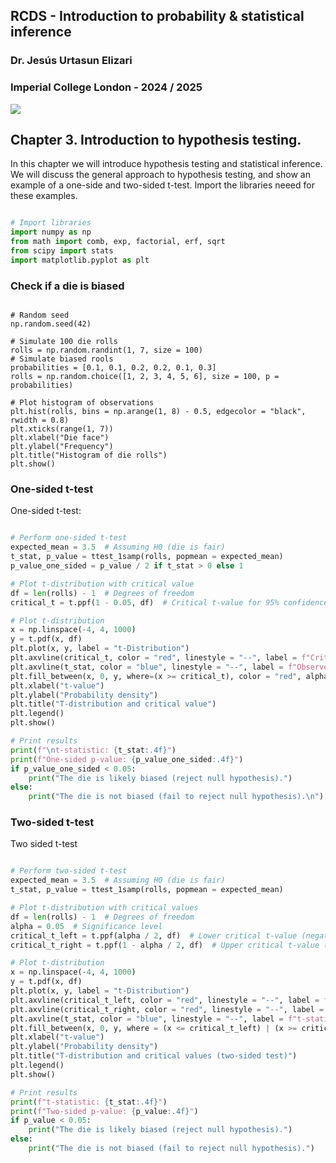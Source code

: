 ## RCDS - Introduction to probability & statistical inference

### Dr. Jesús Urtasun Elizari

### Imperial College London - 2024 / 2025

<img src="/readme_figures/grad-school-logo.png">

## Chapter 3. Introduction to hypothesis testing.

In this chapter we will introduce hypothesis testing and statistical inference.
We will discuss the general approach to hypothesis testing, and show an example of a one-side and two-sided t-test.
Import the libraries neeed for these examples.

```python

# Import libraries
import numpy as np
from math import comb, exp, factorial, erf, sqrt
from scipy import stats
import matplotlib.pyplot as plt

```

### Check if a die is biased

```pyhton

# Random seed
np.random.seed(42)

# Simulate 100 die rolls
rolls = np.random.randint(1, 7, size = 100)
# Simulate biased rools
probabilities = [0.1, 0.1, 0.2, 0.2, 0.1, 0.3]
rolls = np.random.choice([1, 2, 3, 4, 5, 6], size = 100, p = probabilities)

# Plot histogram of observations
plt.hist(rolls, bins = np.arange(1, 8) - 0.5, edgecolor = "black", rwidth = 0.8)
plt.xticks(range(1, 7))
plt.xlabel("Die face")
plt.ylabel("Frequency")
plt.title("Histogram of die rolls")
plt.show()

```

### One-sided t-test

One-sided t-test:

```python

# Perform one-sided t-test
expected_mean = 3.5  # Assuming H0 (die is fair)
t_stat, p_value = ttest_1samp(rolls, popmean = expected_mean)
p_value_one_sided = p_value / 2 if t_stat > 0 else 1

# Plot t-distribution with critical value
df = len(rolls) - 1  # Degrees of freedom
critical_t = t.ppf(1 - 0.05, df)  # Critical t-value for 95% confidence, one-tailed

# Plot t-distribution
x = np.linspace(-4, 4, 1000)
y = t.pdf(x, df)
plt.plot(x, y, label = "t-Distribution")
plt.axvline(critical_t, color = "red", linestyle = "--", label = f"Critical t = {critical_t:.2f}")
plt.axvline(t_stat, color = "blue", linestyle = "--", label = f"Observed t = {t_stat:.2f}")
plt.fill_between(x, 0, y, where=(x >= critical_t), color = "red", alpha = 0.3, label = "Rejection Region")
plt.xlabel("t-value")
plt.ylabel("Probability density")
plt.title("T-distribution and critical value")
plt.legend()
plt.show()

# Print results
print(f"\nt-statistic: {t_stat:.4f}")
print(f"One-sided p-value: {p_value_one_sided:.4f}")
if p_value_one_sided < 0.05:
    print("The die is likely biased (reject null hypothesis).")
else:
    print("The die is not biased (fail to reject null hypothesis).\n")

```

### Two-sided t-test

Two sided t-test

```python

# Perform two-sided t-test
expected_mean = 3.5  # Assuming H0 (die is fair)
t_stat, p_value = ttest_1samp(rolls, popmean = expected_mean)

# Plot t-distribution with critical values
df = len(rolls) - 1  # Degrees of freedom
alpha = 0.05  # Significance level
critical_t_left = t.ppf(alpha / 2, df)  # Lower critical t-value (negative tail)
critical_t_right = t.ppf(1 - alpha / 2, df)  # Upper critical t-value (positive tail)

# Plot t-distribution
x = np.linspace(-4, 4, 1000)
y = t.pdf(x, df)
plt.plot(x, y, label = "t-Distribution")
plt.axvline(critical_t_left, color = "red", linestyle = "--", label = f"Critical t = {critical_t_left:.2f}")
plt.axvline(critical_t_right, color = "red", linestyle = "--", label = f"Observed t = {critical_t_right:.2f}")
plt.axvline(t_stat, color = "blue", linestyle = "--", label = f"t-statistic = {t_stat:.2f}")
plt.fill_between(x, 0, y, where = (x <= critical_t_left) | (x >= critical_t_right), color = "red", alpha = 0.3, label = "Rejection Region")
plt.xlabel("t-value")
plt.ylabel("Probability density")
plt.title("T-distribution and critical values (two-sided test)")
plt.legend()
plt.show()

# Print results
print(f"t-statistic: {t_stat:.4f}")
print(f"Two-sided p-value: {p_value:.4f}")
if p_value < 0.05:
    print("The die is likely biased (reject null hypothesis).")
else:
    print("The die is not biased (fail to reject null hypothesis).")
    
```